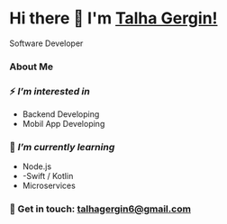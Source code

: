 # Hi there 👋 I'm [Talha Gergin!](https://github.com/talhagergin)

Software Developer

### **About Me**

### ⚡ *I’m interested in*
- Backend Developing
- Mobil App Developing

### 🌱 *I’m currently learning*
- Node.js 
- -Swift / Kotlin
- Microservices

### 📧 Get in touch: talhagergin6@gmail.com

